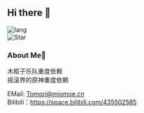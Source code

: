 ## Hi there 👋

![lang](https://github-readme-stats.vercel.app/api/top-langs/?username=ShuShuicu)  
![Star](https://github-readme-stats.vercel.app/api?username=ShuShuicu)

### About Me🙂

木柜子乐队重度依赖  
摇滚界的原神重度依赖  

EMail: Tomori@miomoe.cn  
Bilibili：https://space.bilibili.com/435502585
